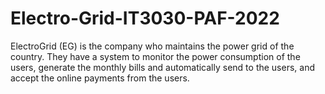 # Electro-Grid-IT3030-PAF-2022
ElectroGrid (EG) is the company who maintains the power grid of the country. They have a system to monitor the power consumption of the users, generate the monthly bills and automatically send to the users, and accept the online payments from the users. 
